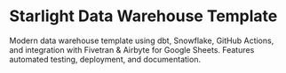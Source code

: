# Starlight Data Warehouse Template

Modern data warehouse template using dbt, Snowflake, GitHub Actions, and integration with Fivetran &amp; Airbyte for Google Sheets. Features automated testing, deployment, and documentation.
